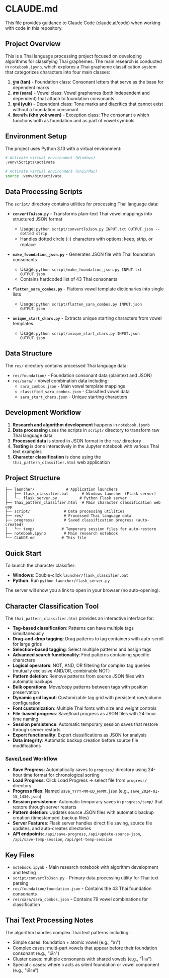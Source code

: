 # CLAUDE.md

This file provides guidance to Claude Code (claude.ai/code) when working with code in this repository.

## Project Overview

This is a Thai language processing project focused on developing algorithms for classifying Thai graphemes. The main research is conducted in `notebook.ipynb`, which explores a Thai grapheme classification system that categorizes characters into four main classes:

1. **ฐาน (tan)** - Foundation class: Consonant letters that serve as the base for dependent marks
2. **สระ (sara)** - Vowel class: Vowel graphemes (both independent and dependent) that attach to foundation consonants
3. **ยุกต์ (yuk)** - Dependent class: Tone marks and diacritics that cannot exist without a foundation consonant
4. **ข้อยกเว้น (kho yok waen)** - Exception class: The consonant **อ** which functions both as foundation and as part of vowel symbols

## Environment Setup

The project uses Python 3.13 with a virtual environment:

```bash
# Activate virtual environment (Windows)
.venv\Scripts\activate

# Activate virtual environment (Unix/Mac)
source .venv/bin/activate
```

## Data Processing Scripts

The `script/` directory contains utilities for processing Thai language data:

- **`convertToJson.py`** - Transforms plain-text Thai vowel mappings into structured JSON format
  - Usage: `python script/convertToJson.py INPUT.txt OUTPUT.json --dotted strip`
  - Handles dotted circle (◌) characters with options: keep, strip, or replace

- **`make_foundation_json.py`** - Generates JSON file with Thai foundation consonants
  - Usage: `python script/make_foundation_json.py INPUT.txt OUTPUT.json`
  - Contains hardcoded list of 43 Thai consonants

- **`flatten_sara_combos.py`** - Flattens vowel template dictionaries into single lists
  - Usage: `python script/flatten_sara_combos.py INPUT.json OUTPUT.json`

- **`unique_start_chars.py`** - Extracts unique starting characters from vowel templates
  - Usage: `python script/unique_start_chars.py INPUT.json OUTPUT.json`

## Data Structure

The `res/` directory contains processed Thai language data:

- `res/foundation/` - Foundation consonant data (plaintext and JSON)
- `res/sara/` - Vowel combination data including:
  - `sara_combos.json` - Main vowel template mappings
  - `classified_sara_combos.json` - Classified vowel data
  - `sara_start_chars.json` - Unique starting characters

## Development Workflow

1. **Research and algorithm development** happens in `notebook.ipynb`
2. **Data processing** uses the scripts in `script/` directory to transform raw Thai language data
3. **Processed data** is stored in JSON format in the `res/` directory
4. **Testing** is done interactively in the Jupyter notebook with various Thai text examples
5. **Character classification** is done using the `thai_pattern_classifier.html` web application

## Project Structure

```
├── launcher/              # Application launchers
│   ├── flask_classifier.bat      # Windows launcher (Flask server)
│   └── flask_server.py          # Python Flask server
├── thai_pattern_classifier.html  # Main character classification web app
├── script/               # Data processing utilities
├── res/                  # Processed Thai language data
├── progress/             # Saved classification progress (auto-created)
│   └── temp/            # Temporary session files for auto-restore
├── notebook.ipynb        # Main research notebook
└── CLAUDE.md            # This file
```

## Quick Start

To launch the character classifier:
- **Windows**: Double-click `launcher/flask_classifier.bat`
- **Python**: Run `python launcher/flask_server.py`

The server will show you a link to open in your browser (no auto-opening).

## Character Classification Tool

The `thai_pattern_classifier.html` provides an interactive interface for:
- **Tag-based classification**: Patterns can have multiple tags simultaneously
- **Drag-and-drop tagging**: Drag patterns to tag containers with auto-scroll for large grids
- **Selection-based tagging**: Select multiple patterns and assign tags
- **Advanced search functionality**: Find patterns containing specific characters
- **Logical operators**: NOT, AND, OR filtering for complex tag queries (mutually exclusive AND/OR, combinable NOT)
- **Pattern deletion**: Remove patterns from source JSON files with automatic backups
- **Bulk operations**: Move/copy patterns between tags with position preservation
- **Dynamic grid layout**: Customizable tag grid with persistent row/column configuration
- **Font customization**: Multiple Thai fonts with size and weight controls
- **File-based progress**: Save/load progress as JSON files with 24-hour time naming
- **Session persistence**: Automatic temporary session saves that restore through server restarts
- **Export functionality**: Export classifications as JSON for analysis
- **Data integrity**: Automatic backup creation before source file modifications

### Save/Load Workflow
- **Save Progress**: Automatically saves to `progress/` directory using 24-hour time format for chronological sorting
- **Load Progress**: Click Load Progress → select file from `progress/` directory
- **Progress files**: Named `save_YYYY-MM-DD_HHMM.json` (e.g., `save_2024-01-15_1430.json`)
- **Session persistence**: Automatic temporary saves in `progress/temp/` that restore through server restarts
- **Pattern deletion**: Updates source JSON files with automatic backup creation (timestamped .backup files)
- **Server Features**: Flask server handles direct file saving, source file updates, and auto-creates directories
- **API endpoints**: `/api/save-progress`, `/api/update-source-json`, `/api/save-temp-session`, `/api/get-temp-session`

## Key Files

- `notebook.ipynb` - Main research notebook with algorithm development and testing
- `script/convertToJson.py` - Primary data processing utility for Thai text parsing
- `res/foundation/foundation.json` - Contains the 43 Thai foundation consonants
- `res/sara/sara_combos.json` - Contains 79 vowel combinations for classification

## Thai Text Processing Notes

The algorithm handles complex Thai text patterns including:
- Simple cases: foundation + atomic vowel (e.g., "ยา")
- Complex cases: multi-part vowels that appear before their foundation consonant (e.g., "เด็ก")
- Cluster cases: multiple consonants with shared vowels (e.g., "ไกล")
- Special อ cases: where อ acts as silent foundation or vowel component (e.g., "เอือม")
